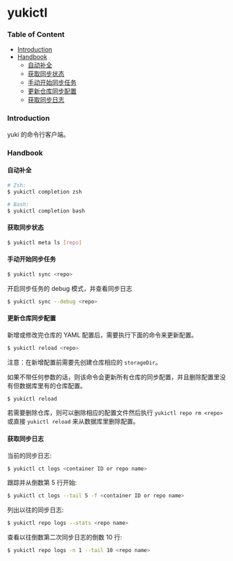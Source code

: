 # yukictl

### Table of Content

+ [Introduction](#introduction)
+ [Handbook](#handbook)
  - [自动补全](#自动补全)
  - [获取同步状态](#获取同步状态)
  - [手动开始同步任务](#手动开始同步任务)
  - [更新仓库同步配置](#更新仓库同步配置)
  - [获取同步日志](#获取同步日志)

### Introduction

yuki 的命令行客户端。

### Handbook

#### 自动补全

```bash
# Zsh:
$ yukictl completion zsh

# Bash:
$ yukictl completion bash
```

#### 获取同步状态

```bash
$ yukictl meta ls [repo]
```

#### 手动开始同步任务

```bash
$ yukictl sync <repo>
```

开启同步任务的 debug 模式，并查看同步日志
```bash
$ yukictl sync --debug <repo>
```

#### 更新仓库同步配置

新增或修改完仓库的 YAML 配置后，需要执行下面的命令来更新配置。
```bash
$ yukictl reload <repo>
```
注意：在新增配置前需要先创建仓库相应的 `storageDir`。

如果不带任何参数的话，则该命令会更新所有仓库的同步配置，并且删除配置里没有但数据库里有的仓库配置。
```bash
$ yukictl reload
```

若需要删除仓库，则可以删除相应的配置文件然后执行 `yukictl repo rm <repo>` 或直接 `yukictl reload` 来从数据库里删除配置。

#### 获取同步日志

当前的同步日志:
```bash
$ yukictl ct logs <container ID or repo name>
```

跟踪并从倒数第 5 行开始:
```bash
$ yukictl ct logs --tail 5 -f <container ID or repo name>
```

列出以往的同步日志:
```bash
$ yukictl repo logs --stats <repo name>
```

查看以往倒数第二次同步日志的倒数 10 行:
```bash
$ yukictl repo logs -n 1 --tail 10 <repo name>
```
